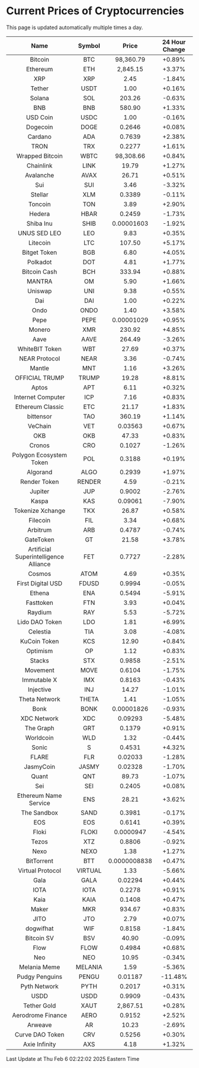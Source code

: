 # Current Prices of Cryptocurrencies
This page is updated automatically multiple times a day.

| Name | Symbol | Price | 24 Hour Change |
| :---: |:---:| :---: | :---: |
| Bitcoin | BTC | 98,360.79 | +0.89% |
| Ethereum | ETH | 2,845.15 | +3.37% |
| XRP | XRP | 2.45 | -1.84% |
| Tether | USDT | 1.00 | +0.16% |
| Solana | SOL | 203.26 | -0.63% |
| BNB | BNB | 580.90 | +1.33% |
| USD Coin | USDC | 1.00 | -0.16% |
| Dogecoin | DOGE | 0.2646 | +0.08% |
| Cardano | ADA | 0.7639 | +2.38% |
| TRON | TRX | 0.2277 | +1.61% |
| Wrapped Bitcoin | WBTC | 98,308.66 | +0.84% |
| Chainlink | LINK | 19.79 | +1.27% |
| Avalanche | AVAX | 26.71 | +0.51% |
| Sui | SUI | 3.46 | -3.32% |
| Stellar | XLM | 0.3389 | -0.11% |
| Toncoin | TON | 3.89 | +2.90% |
| Hedera | HBAR | 0.2459 | -1.73% |
| Shiba Inu | SHIB | 0.00001603 | -1.92% |
| UNUS SED LEO | LEO | 9.83 | +0.35% |
| Litecoin | LTC | 107.50 | +5.17% |
| Bitget Token | BGB | 6.80 | +4.05% |
| Polkadot | DOT | 4.81 | +1.77% |
| Bitcoin Cash | BCH | 333.94 | +0.88% |
| MANTRA | OM | 5.90 | +1.66% |
| Uniswap | UNI | 9.38 | +0.55% |
| Dai | DAI | 1.00 | +0.22% |
| Ondo | ONDO | 1.40 | +3.58% |
| Pepe | PEPE | 0.00001029 | +0.95% |
| Monero | XMR | 230.92 | +4.85% |
| Aave | AAVE | 264.49 | -3.26% |
| WhiteBIT Token | WBT | 27.69 | +0.37% |
| NEAR Protocol | NEAR | 3.36 | -0.74% |
| Mantle | MNT | 1.16 | +3.26% |
| OFFICIAL TRUMP | TRUMP | 19.28 | +8.81% |
| Aptos | APT | 6.11 | +0.32% |
| Internet Computer | ICP | 7.16 | +0.83% |
| Ethereum Classic | ETC | 21.17 | +1.83% |
| bittensor | TAO | 360.19 | +1.14% |
| VeChain | VET | 0.03563 | +0.67% |
| OKB | OKB | 47.33 | +0.83% |
| Cronos | CRO | 0.1027 | -1.26% |
| Polygon Ecosystem Token | POL | 0.3188 | +0.19% |
| Algorand | ALGO | 0.2939 | +1.97% |
| Render Token | RENDER | 4.59 | -0.21% |
| Jupiter | JUP | 0.9002 | -2.76% |
| Kaspa | KAS | 0.09061 | -7.90% |
| Tokenize Xchange | TKX | 26.87 | +0.58% |
| Filecoin | FIL | 3.34 | +0.68% |
| Arbitrum | ARB | 0.4787 | -0.74% |
| GateToken | GT | 21.58 | +3.78% |
| Artificial Superintelligence Alliance | FET | 0.7727 | -2.28% |
| Cosmos | ATOM | 4.69 | +0.35% |
| First Digital USD | FDUSD | 0.9994 | -0.05% |
| Ethena | ENA | 0.5494 | -5.91% |
| Fasttoken | FTN | 3.93 | +0.04% |
| Raydium | RAY | 5.53 | -5.72% |
| Lido DAO Token | LDO | 1.81 | +6.99% |
| Celestia | TIA | 3.08 | -4.08% |
| KuCoin Token | KCS | 12.90 | +0.84% |
| Optimism | OP | 1.12 | +0.83% |
| Stacks | STX | 0.9858 | -2.51% |
| Movement | MOVE | 0.6104 | -1.75% |
| Immutable X | IMX | 0.8163 | -0.43% |
| Injective | INJ | 14.27 | -1.01% |
| Theta Network | THETA | 1.41 | -1.05% |
| Bonk | BONK | 0.00001826 | -0.93% |
| XDC Network | XDC | 0.09293 | -5.48% |
| The Graph | GRT | 0.1379 | +0.91% |
| Worldcoin | WLD | 1.32 | -0.44% |
| Sonic | S | 0.4531 | +4.32% |
| FLARE | FLR | 0.02033 | -1.28% |
| JasmyCoin | JASMY | 0.02328 | -1.70% |
| Quant | QNT | 89.73 | -1.07% |
| Sei | SEI | 0.2405 | +0.08% |
| Ethereum Name Service | ENS | 28.21 | +3.62% |
| The Sandbox | SAND | 0.3981 | -0.17% |
| EOS | EOS | 0.6141 | +0.39% |
| Floki | FLOKI | 0.0000947 | -4.54% |
| Tezos | XTZ | 0.8806 | -0.92% |
| Nexo | NEXO | 1.38 | +1.27% |
| BitTorrent | BTT | 0.0000008838 | +0.47% |
| Virtual Protocol | VIRTUAL | 1.33 | -5.66% |
| Gala | GALA | 0.02294 | +0.44% |
| IOTA | IOTA | 0.2278 | +0.91% |
| Kaia | KAIA | 0.1408 | +0.47% |
| Maker | MKR | 934.67 | +0.83% |
| JITO | JTO | 2.79 | +0.07% |
| dogwifhat | WIF | 0.8158 | -1.84% |
| Bitcoin SV | BSV | 40.90 | -0.09% |
| Flow | FLOW | 0.4984 | +0.68% |
| Neo | NEO | 10.95 | -0.34% |
| Melania Meme | MELANIA | 1.59 | -5.36% |
| Pudgy Penguins | PENGU | 0.01187 | -11.48% |
| Pyth Network | PYTH | 0.2017 | +0.31% |
| USDD | USDD | 0.9909 | -0.43% |
| Tether Gold | XAUT | 2,867.51 | +0.28% |
| Aerodrome Finance | AERO | 0.9152 | +2.52% |
| Arweave | AR | 10.23 | -2.69% |
| Curve DAO Token | CRV | 0.5256 | +0.30% |
| Axie Infinity | AXS | 4.18 | +1.32% |

Last Update at Thu Feb  6 02:22:02 2025 Eastern Time